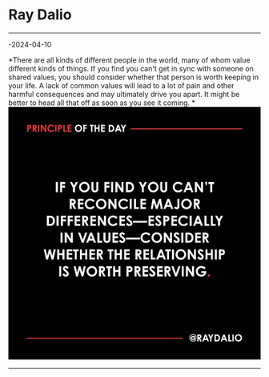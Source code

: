 # Ray Dalio
<hr/>
-2024-04-10 <br/>

*There are all kinds of different people in the world, many of whom value different kinds of things. If you find you can't get in sync with someone on shared values, you should consider whether that person is worth keeping in your life. A lack of common values will lead to a lot of pain and other harmful consequences and may ultimately drive you apart. It might be better to head all that off as soon as you see it coming. *
![](/note/quotes/Ray_Dalio/Ray_Dalio_2024_04_10.jpg)
<hr>